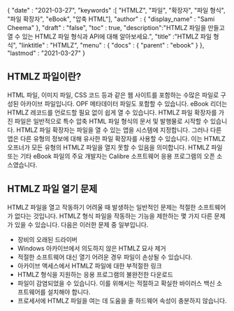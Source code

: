{
  "date" : "2021-03-27",
  "keywords" :[ "HTMLZ", "파일", "확장자", "파일 형식", "파일 확장자", "eBook", "압축 HTML"],
  "author" : {
    "display_name" : "Sami Cheema"
},
  "draft" : "false",
  "toc" : true,
  "description":"HTMLZ 파일을 만들고 열 수 있는 HTMLZ 파일 형식과 API에 대해 알아보세요.",
  "title" :"HTMLZ 파일 형식",
  "linktitle" : "HTMLZ",
  "menu" : {
    "docs" : {
      "parent" : "ebook"
}
},
  "lastmod" : "2021-03-27"
}

## HTMLZ 파일이란? ##

HTML 파일, 이미지 파일, CSS 코드 등과 같은 웹 사이트를 포함하는 수많은 파일로 구성된 아카이브 파일입니다. OPF 메타데이터 파일도 포함할 수 있습니다. eBook 리더는 HTMLZ 레코드를 언로드할 필요 없이 쉽게 열 수 있습니다. HTMLZ 파일 확장자를 가진 파일은 일반적으로 특수 압축 HTML 파일 형식의 문서 및 발행물로 시작할 수 있습니다. HTMLZ 파일 확장자는 파일을 열 수 있는 앱을 시스템에 지정합니다. 그러나 다른 앱은 다른 유형의 정보에 대해 유사한 파일 확장자를 사용할 수 있습니다. 이는 HTMLZ 오프너가 모든 유형의 HTMLZ 파일을 열지 못할 수 있음을 의미합니다. HTMLZ 파일 또는 기타 eBook 파일의 주요 개발자는 Calibre 소프트웨어 응용 프로그램의 오픈 소스였습니다.

## HTMLZ 파일 열기 문제 ##

HTMLZ 파일을 열고 작동하기 어려울 때 발생하는 일반적인 문제는 적절한 소프트웨어가 없다는 것입니다. HTMLZ 형식 파일을 작동하는 기능을 제한하는 몇 가지 다른 문제가 있을 수 있습니다. 다음은 이러한 문제 중 일부입니다.

* 장비의 오래된 드라이버
* Windows 아카이브에서 의도하지 않은 HTMLZ 묘사 제거
* 적절한 소프트웨어 대신 열기 어려운 경우 파일이 손상될 수 있습니다.
* 아카이브 액세스에서 HTMLZ 파일에 대한 부적절한 링크
* HTMLZ 형식을 지원하는 응용 프로그램의 불완전한 다운로드
* 파일이 감염되었을 수 있습니다. 이를 위해서는 적절하고 확실한 바이러스 백신 소프트웨어를 설치해야 합니다.
* 프로세서에 HTMLZ 파일을 여는 데 도움을 줄 하드웨어 속성이 충분하지 않습니다.
 


